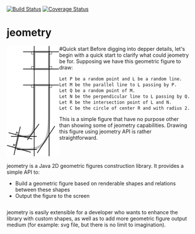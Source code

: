 [![Build Status](https://travis-ci.org/HDouss/jeometry.svg?branch=master)](https://travis-ci.org/HDouss/jeometry)
[![Coverage Status](https://coveralls.io/repos/github/HDouss/jeometry/badge.svg?branch=master)](https://coveralls.io/github/HDouss/jeometry?branch=master)

# jeometry

<div style="float:left;">
<img alt="Logo" src="https://github.com/HDouss/jeometry/blob/gh-pages/images/path3479.png" />
</div>
<div style="float:left;">
<p style="float:left;">jeometry is a Java 2D geometric figures construction library.
It provides a simple API to:</p>
<ul>
<li>Build a geometric figure based on renderable shapes and relations between these shapes</li>
<li>Output the figure to the screen</li>
</ul>
<p style="float:left;">jeometry is easily extensible for a developer who wants to enhance the library with custom shapes, as well as to add more geometric figure output medium (for example: svg file, but there is no limit to imagination).</p>
</div>

#Quick start
Before digging into depper details, let's begin with a quick start to clarify what could jeometry be for.
Supposing we have this geometric figure to draw:

```
Let P be a random point and L be a random line.
Let M be the parallel line to L passing by P.
Let Q be a random point of M.
Let N be the perpendicular line to L passing by Q.
Let R be the intersection point of L and N.
Let C be the circle of center R and with radius 2. 
```

This is a simple figure that have no purpose other than showing some of jeometry capabilities.
Drawing this figure using jeometry API is rather straightforward.

```java
final XyPoint ppoint = new RandomPoint();
final Line lline = new PtsLine(new RandomPoint(), new RandomPoint());
final Line mline = new ParallelLine(lline, ppoint);
final XyPoint qpoint = new InLinePoint(mline);
final Line nline = new PerpLine(lline, qpoint);
final XyPoint rpoint = new LineIntersectPoint(lline, nline);
final Circle circle = new DblCircle(rpoint, 2.);
final Figure figure = new Figure().add(ppoint)
    .add(lline).add(mline)
    .add(qpoint).add(nline)
    .add(rpoint).add(circle);
```

```java
new Awt().render(figure);
```

